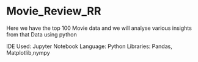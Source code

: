 # Movie_Review_RR
Here we have the top 100 Movie data and we will analyse various insights from that Data using python

IDE Used: Jupyter Notebook
Language: Python
Libraries: Pandas, Matplotlib,nympy
